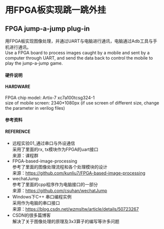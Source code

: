 # 用FPGA板实现跳一跳外挂
## FPGA jump-a-jump plug-in
用FPGA板实现图像处理，并通过UART与电脑进行通讯，电脑通过Adb工具与手机进行通讯。  
Use a FPGA board to process images caught by a mobile and sent by a computer through UART, and send the data back to control the mobile to play the jump-a-jump game.

#### 硬件说明
#### HARDWARE
FPGA chip model: Artix-7 xc7a100tcsg324-1  
size of mobile screen: 2340\*1080px (if use screen of different size, change the parameter in verilog files)

#### 参考资料
#### REFERENCE

* 远程实验01_通过串口与外设通信  
  采用了里面的rx, tx模块作为FPGA的uart接口  
  来源：课程群
* FPGA-based-image-processing  
  参考了里面的图像处理流程和各个处理模块的设计  
  来源：<https://github.com/kunliu7/FPGA-based-image-processing>
* wechatJump  
  参考了里面的cpp程序作为电脑接口的一部分  
  来源：<https://github.com/csuhan/wechatJump>
* Windows下C++ 串口编程实例  
  采用作为电脑的串口接口  
  来源：<https://blog.csdn.net/wzmsltw/article/details/50723267>
* CSDN的很多篇博客  
  解决了关于图像处理的原理及3x3算子的编写等许多问题
